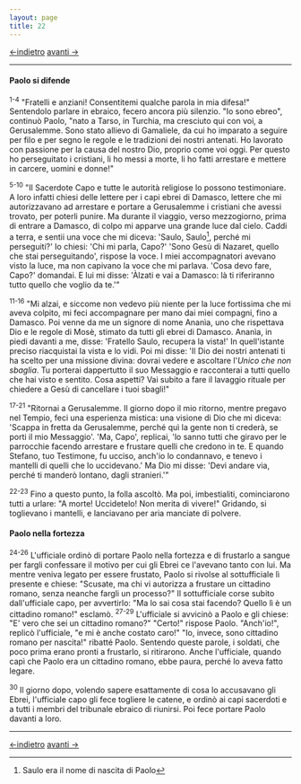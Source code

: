 ```yaml
---
layout: page
title: 22
---
```


[<-indietro](st21.html) [avanti ->](st23.html)

--------------------------------

#### Paolo si difende

<sup>1-4</sup> "Fratelli e anziani! Consentitemi qualche parola in mia
difesa!" Sentendolo parlare in ebraico, fecero ancora più silenzio. "Io
sono ebreo", continuò Paolo, "nato a Tarso, in Turchia, ma cresciuto qui
con voi, a Gerusalemme. Sono stato allievo di Gamaliele, da cui ho
imparato a seguire per filo e per segno le regole e le tradizioni dei
nostri antenati. Ho lavorato con passione per la causa del nostro Dio,
proprio come voi oggi. Per questo ho perseguitato i cristiani, li ho
messi a morte, li ho fatti arrestare e mettere in carcere, uomini e
donne!"

<sup>5-10</sup> "Il Sacerdote Capo e tutte le autorità religiose lo
possono testimoniare. A loro infatti chiesi delle lettere per i capi
ebrei di Damasco, lettere che mi autorizzavano ad arrestare e portare a
Gerusalemme i cristiani che avessi trovato, per poterli punire. Ma
durante il viaggio, verso mezzogiorno, prima di entrare a Damasco, di
colpo mi apparve una grande luce dal cielo. Caddi a terra, e sentii una
voce che mi diceva: 'Saulo, Saulo[^1], perché mi perseguiti?' Io chiesi:
'Chi mi parla, Capo?' 'Sono Gesù di Nazaret, quello che stai
perseguitando', rispose la voce. I miei accompagnatori avevano visto la
luce, ma non capivano la voce che mi parlava. 'Cosa devo fare, Capo?'
domandai. E lui mi disse: 'Àlzati e vai a Damasco: là ti riferiranno
tutto quello che voglio da te.'"

<sup>11-16</sup> "Mi alzai, e siccome non vedevo più niente per la luce
fortissima che mi aveva colpito, mi feci accompagnare per mano dai miei
compagni, fino a Damasco. Poi venne da me un signore di nome Ananìa, uno
che rispettava Dio e le regole di Mosè, stimato da tutti gli ebrei di
Damasco. Ananìa, in piedi davanti a me, disse: 'Fratello Saulo, recupera
la vista!' In quell'istante preciso riacquistai la vista e lo vidi. Poi
mi disse: 'Il Dio dei nostri antenati ti ha scelto per una missione
divina: dovrai vedere e ascoltare l'*Unico che non sbaglia*. Tu porterai
dappertutto il suo Messaggio e racconterai a tutti quello che hai visto
e sentito. Cosa aspetti? Vai subito a fare il lavaggio rituale per
chiedere a Gesù di cancellare i tuoi sbagli!"

<sup>17-21</sup> "Ritornai a Gerusalemme. Il giorno dopo il mio ritorno,
mentre pregavo nel Tempio, feci una esperienza mistica: una visione di
Dio che mi diceva: 'Scappa in fretta da Gerusalemme, perché quì la gente
non ti crederà, se porti il mio Messaggio'. 'Ma, Capo', replicai, 'lo
sanno tutti che giravo per le parrocchie facendo arrestare e frustare
quelli che credono in te. E quando Stefano, tuo Testimone, fu ucciso,
anch'io lo condannavo, e tenevo i mantelli di quelli che lo uccidevano.'
Ma Dio mi disse: 'Devi andare via, perché ti manderò lontano, dagli
stranieri.'"

<sup>22-23</sup> Fino a questo punto, la folla ascoltò. Ma poi,
imbestialiti, cominciarono tutti a urlare: "A morte! Uccidetelo! Non
merita di vivere!" Gridando, si toglievano i mantelli, e lanciavano per
aria manciate di polvere.

#### Paolo nella fortezza

<sup>24-26</sup> L'ufficiale ordinò di portare Paolo nella fortezza e di
frustarlo a sangue per fargli confessare il motivo per cui gli Ebrei ce
l'avevano tanto con lui. Ma mentre veniva legato per essere frustato,
Paolo si rivolse al sottufficiale lì presente e chiese: "Scusate, ma chi
vi autorizza a frustare un cittadino romano, senza neanche fargli un
processo?" Il sottufficiale corse subito dall'ufficiale capo, per
avvertirlo: "Ma lo sai cosa stai facendo? Quello lì è un cittadino
romano!" esclamò. <sup>27-29</sup> L'ufficiale si avvicinò a Paolo e gli
chiese: "E' vero che sei un cittadino romano?" "Certo!" rispose Paolo.
"Anch'io!", replicò l'ufficiale, "e mi è anche costato caro!" "Io,
invece, sono cittadino romano per nascita!" ribatté Paolo. Sentendo
queste parole, i soldati, che poco prima erano pronti a frustarlo, si
ritirarono. Anche l'ufficiale, quando capì che Paolo era un cittadino
romano, ebbe paura, perché lo aveva fatto legare.

<sup>30</sup> Il giorno dopo, volendo sapere esattamente di cosa lo
accusavano gli Ebrei, l'ufficiale capo gli fece togliere le catene, e
ordinò ai capi sacerdoti e a tutti i membri del tribunale ebraico di
riunirsi. Poi fece portare Paolo davanti a loro.

[^1]: Saulo era il nome di nascita di Paolo


--------------------------------


[<-indietro](st21.html) [avanti ->](st23.html)